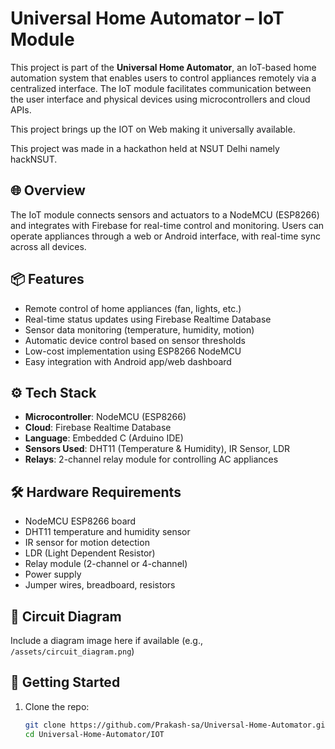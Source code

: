 # Universal Home Automator – IoT Module

This project is part of the **Universal Home Automator**, an IoT-based home automation system that enables users to control appliances remotely via a centralized interface. The IoT module facilitates communication between the user interface and physical devices using microcontrollers and cloud APIs.

This project brings up the IOT on Web making it universally available.

This project was made in a hackathon held at NSUT Delhi namely hackNSUT.

## 🌐 Overview

The IoT module connects sensors and actuators to a NodeMCU (ESP8266) and integrates with Firebase for real-time control and monitoring. Users can operate appliances through a web or Android interface, with real-time sync across all devices.

## 📦 Features

- Remote control of home appliances (fan, lights, etc.)
- Real-time status updates using Firebase Realtime Database
- Sensor data monitoring (temperature, humidity, motion)
- Automatic device control based on sensor thresholds
- Low-cost implementation using ESP8266 NodeMCU
- Easy integration with Android app/web dashboard

## ⚙️ Tech Stack

- **Microcontroller**: NodeMCU (ESP8266)
- **Cloud**: Firebase Realtime Database
- **Language**: Embedded C (Arduino IDE)
- **Sensors Used**: DHT11 (Temperature & Humidity), IR Sensor, LDR
- **Relays**: 2-channel relay module for controlling AC appliances

## 🛠️ Hardware Requirements

- NodeMCU ESP8266 board
- DHT11 temperature and humidity sensor
- IR sensor for motion detection
- LDR (Light Dependent Resistor)
- Relay module (2-channel or 4-channel)
- Power supply
- Jumper wires, breadboard, resistors

## 🔌 Circuit Diagram

Include a diagram image here if available (e.g., `/assets/circuit_diagram.png`)

## 🚀 Getting Started

1. Clone the repo:
   ```bash
   git clone https://github.com/Prakash-sa/Universal-Home-Automator.git
   cd Universal-Home-Automator/IOT

